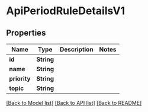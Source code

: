 # ApiPeriodRuleDetailsV1

## Properties

Name | Type | Description | Notes
------------ | ------------- | ------------- | -------------
**id** | **String** |  | 
**name** | **String** |  | 
**priority** | **String** |  | 
**topic** | **String** |  | 

[[Back to Model list]](../README.md#documentation-for-models) [[Back to API list]](../README.md#documentation-for-api-endpoints) [[Back to README]](../README.md)


